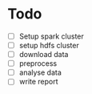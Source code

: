 # Todo
- [ ] Setup spark cluster
- [ ] setup hdfs cluster
- [ ] download data
- [ ] preprocess
- [ ] analyse data
- [ ] write report
